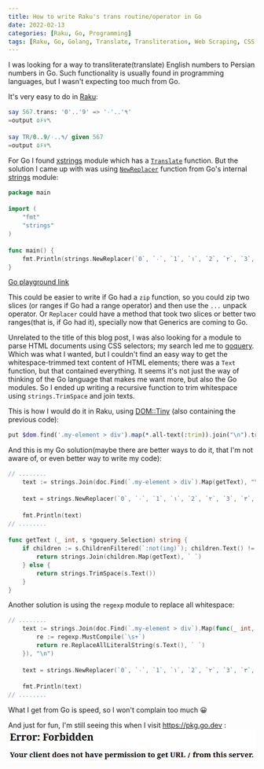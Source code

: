 ```yaml
---
title: How to write Raku's trans routine/operator in Go
date: 2022-02-13
categories: [Raku, Go, Programming]
tags: [Raku, Go, Golang, Translate, Transliteration, Web Scraping, CSS Selectors]
---
```


I was looking for a way to transliterate(translate) English numbers to Persian numbers in Go. 
Such functionality is usually found in programming languages, but I wasn't expecting too much from Go.

It's very easy to do in [Raku](https://www.raku-lang.ir/en):
```raku
say 567.trans: '0'..'9' => '۰'..'۹'
=output ۵۶۷␤

say TR/0..9/۰..۹/ given 567
=output ۵۶۷␤
```

For Go I found [xstrings](https://pkg.go.dev/github.com/huandu/xstrings) module which has a
[`Translate`](https://pkg.go.dev/github.com/huandu/xstrings#Translate) function.  But the solution I came up with was using
[`NewReplacer`](https://pkg.go.dev/strings#Replacer) function from Go's internal [strings](https://pkg.go.dev/strings)
module:
```go
package main

import (
	"fmt"
	"strings"
)

func main() {
	fmt.Println(strings.NewReplacer(`0`, `۰`, `1`, `۱`, `2`, `۲`, `3`, `۳`, `4`, `۴`, `5`, `۵`, `6`, `۶`, `7`, `۷`, `8`, `۸`, `9`, `۹`).Replace(`567`))
}
```
[Go playground link](https://go.dev/play/p/-o0OUvoLKsm)

This could be easier to write if Go had a `zip` function, so you could zip two slices (or ranges if Go had a range
operator) and then use the `...` unpack operator. Or `Replacer` could have a method that took two slices or better two
ranges(that is, if Go had it), specially now that Generics are coming to Go.

Unrelated to the title of this blog post, I was also looking for a module to parse HTML documents using CSS selectors;
my search led me to [goquery](https://pkg.go.dev/github.com/PuerkitoBio/goquery). Which was what I wanted, but I
couldn't find an easy way to get the whitespace-trimmed text content of HTML elements; there was a `Text` function, but
that contained everything. It seems it's not just the way of thinking of the Go language that makes me want more, but
also the Go modules. So I ended up writing a recursive function to trim whitespace using `strings.TrimSpace` and join texts.

This is how I would do it in Raku, using [DOM::Tiny](https://github.com/zostay/raku-DOM-Tiny) (also containing the previous code):
```raku
put $dom.find('.my-element > div').map(*.all-text(:trim)).join("\n").trans: '0'..'9' => '۰'..'۹';
```

And this is my Go solution(maybe there are better ways to do it, that I'm not aware of, or even better way to write my code):
```go
// ........
	text := strings.Join(doc.Find(`.my-element > div`).Map(getText), "\n")

	text = strings.NewReplacer(`0`, `۰`, `1`, `۱`, `2`, `۲`, `3`, `۳`, `4`, `۴`, `5`, `۵`, `6`, `۶`, `7`, `۷`, `8`, `۸`, `9`, `۹`).Replace(text)

	fmt.Println(text)
// ........

func getText (_ int, s *goquery.Selection) string {
	if children := s.ChildrenFiltered(`:not(img)`); children.Text() != `` {
		return strings.Join(children.Map(getText), ` `)
	} else {
		return strings.TrimSpace(s.Text())
	}
}
```

Another solution is using the `regexp` module to replace all whitespace:
```go
// ........
	text := strings.Join(doc.Find(`.my-element > div`).Map(func(_ int, s *goquery.Selection) string {
		re := regexp.MustCompile(`\s+`)
		return re.ReplaceAllLiteralString(s.Text(), ` `)
	}), "\n")

	text = strings.NewReplacer(`0`, `۰`, `1`, `۱`, `2`, `۲`, `3`, `۳`, `4`, `۴`, `5`, `۵`, `6`, `۶`, `7`, `۷`, `8`, `۸`, `9`, `۹`).Replace(text)

	fmt.Println(text)
// ........
```

What I get from Go is speed, so I won't complain too much 😀

And just for fun, I'm still seeing this when I visit https://pkg.go.dev :
![pkg.go.dev blocked for Iran by Google](/img/pkg.go.dev-blocked-for-Iran-by-Google.png)

